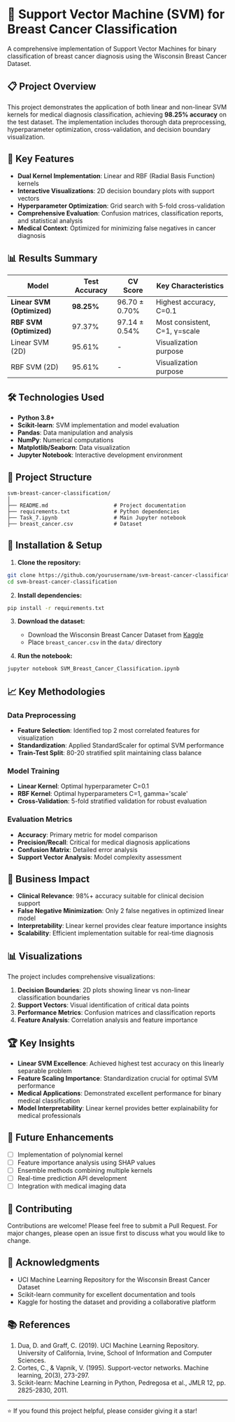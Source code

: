 # 🎯 Support Vector Machine (SVM) for Breast Cancer Classification

A comprehensive implementation of Support Vector Machines for binary classification of breast cancer diagnosis using the Wisconsin Breast Cancer Dataset.

## 📋 Project Overview

This project demonstrates the application of both linear and non-linear SVM kernels for medical diagnosis classification, achieving **98.25% accuracy** on the test dataset. The implementation includes thorough data preprocessing, hyperparameter optimization, cross-validation, and decision boundary visualization.

## 🚀 Key Features

- **Dual Kernel Implementation**: Linear and RBF (Radial Basis Function) kernels
- **Interactive Visualizations**: 2D decision boundary plots with support vectors
- **Hyperparameter Optimization**: Grid search with 5-fold cross-validation
- **Comprehensive Evaluation**: Confusion matrices, classification reports, and statistical analysis
- **Medical Context**: Optimized for minimizing false negatives in cancer diagnosis

## 📊 Results Summary

| Model | Test Accuracy | CV Score | Key Characteristics |
|-------|---------------|----------|-------------------|
| **Linear SVM (Optimized)** | **98.25%** | 96.70 ± 0.70% | Highest accuracy, C=0.1 |
| **RBF SVM (Optimized)** | 97.37% | 97.14 ± 0.54% | Most consistent, C=1, γ=scale |
| Linear SVM (2D) | 95.61% | - | Visualization purpose |
| RBF SVM (2D) | 95.61% | - | Visualization purpose |

## 🛠️ Technologies Used

- **Python 3.8+**
- **Scikit-learn**: SVM implementation and model evaluation
- **Pandas**: Data manipulation and analysis
- **NumPy**: Numerical computations
- **Matplotlib/Seaborn**: Data visualization
- **Jupyter Notebook**: Interactive development environment

## 📁 Project Structure

```
svm-breast-cancer-classification/
│
├── README.md                     # Project documentation
├── requirements.txt              # Python dependencies
├── Task_7.ipynb                  # Main Jupyter notebook
├── breast_cancer.csv             # Dataset

```

## 🔧 Installation & Setup

1. **Clone the repository:**
```bash
git clone https://github.com/yourusername/svm-breast-cancer-classification.git
cd svm-breast-cancer-classification
```

2. **Install dependencies:**
```bash
pip install -r requirements.txt
```

3. **Download the dataset:**
   - Download the Wisconsin Breast Cancer Dataset from [Kaggle](https://www.kaggle.com/datasets/uciml/breast-cancer-wisconsin-data)
   - Place `breast_cancer.csv` in the `data/` directory

4. **Run the notebook:**
```bash
jupyter notebook SVM_Breast_Cancer_Classification.ipynb
```

## 📈 Key Methodologies

### Data Preprocessing
- **Feature Selection**: Identified top 2 most correlated features for visualization
- **Standardization**: Applied StandardScaler for optimal SVM performance
- **Train-Test Split**: 80-20 stratified split maintaining class balance

### Model Training
- **Linear Kernel**: Optimal hyperparameter C=0.1
- **RBF Kernel**: Optimal hyperparameters C=1, gamma='scale'
- **Cross-Validation**: 5-fold stratified validation for robust evaluation

### Evaluation Metrics
- **Accuracy**: Primary metric for model comparison
- **Precision/Recall**: Critical for medical diagnosis applications
- **Confusion Matrix**: Detailed error analysis
- **Support Vector Analysis**: Model complexity assessment

## 🎯 Business Impact

- **Clinical Relevance**: 98%+ accuracy suitable for clinical decision support
- **False Negative Minimization**: Only 2 false negatives in optimized linear model
- **Interpretability**: Linear kernel provides clear feature importance insights
- **Scalability**: Efficient implementation suitable for real-time diagnosis

## 📊 Visualizations

The project includes comprehensive visualizations:

1. **Decision Boundaries**: 2D plots showing linear vs non-linear classification boundaries
2. **Support Vectors**: Visual identification of critical data points
3. **Performance Metrics**: Confusion matrices and classification reports
4. **Feature Analysis**: Correlation analysis and feature importance

## 🏆 Key Insights

- **Linear SVM Excellence**: Achieved highest test accuracy on this linearly separable problem
- **Feature Scaling Importance**: Standardization crucial for optimal SVM performance
- **Medical Applications**: Demonstrated excellent performance for binary medical classification
- **Model Interpretability**: Linear kernel provides better explainability for medical professionals

## 📝 Future Enhancements

- [ ] Implementation of polynomial kernel
- [ ] Feature importance analysis using SHAP values
- [ ] Ensemble methods combining multiple kernels
- [ ] Real-time prediction API development
- [ ] Integration with medical imaging data

## 🤝 Contributing

Contributions are welcome! Please feel free to submit a Pull Request. For major changes, please open an issue first to discuss what you would like to change.


## 🙏 Acknowledgments

- UCI Machine Learning Repository for the Wisconsin Breast Cancer Dataset
- Scikit-learn community for excellent documentation and tools
- Kaggle for hosting the dataset and providing a collaborative platform

## 📚 References

1. Dua, D. and Graff, C. (2019). UCI Machine Learning Repository. University of California, Irvine, School of Information and Computer Sciences.
2. Cortes, C., & Vapnik, V. (1995). Support-vector networks. Machine learning, 20(3), 273-297.
3. Scikit-learn: Machine Learning in Python, Pedregosa et al., JMLR 12, pp. 2825-2830, 2011.

---

⭐ If you found this project helpful, please consider giving it a star!
